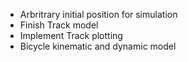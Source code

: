 - Arbritrary initial position for simulation
- Finish Track model
- Implement Track plotting
- Bicycle kinematic and dynamic model